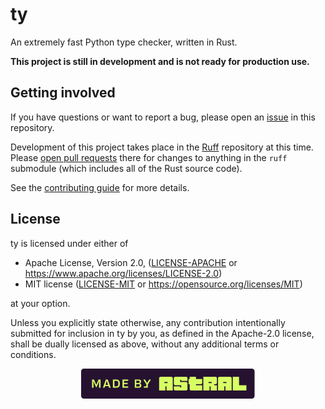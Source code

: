 # ty

An extremely fast Python type checker, written in Rust.

**This project is still in development and is not ready for production use.**

## Getting involved

If you have questions or want to report a bug, please open an
[issue](https://github.com/astral-sh/ty/issues) in this repository.

Development of this project takes place in the [Ruff](https://github.com/astral-sh/ruff) repository
at this time. Please [open pull requests](https://github.com/astral-sh/ruff/pulls) there for changes
to anything in the `ruff` submodule (which includes all of the Rust source code).

See the
[contributing guide](https://github.com/astral-sh/ty/blob/main/CONTRIBUTING.md) for more details.

## License

ty is licensed under either of

- Apache License, Version 2.0, ([LICENSE-APACHE](LICENSE-APACHE) or
  <https://www.apache.org/licenses/LICENSE-2.0>)
- MIT license ([LICENSE-MIT](LICENSE-MIT) or <https://opensource.org/licenses/MIT>)

at your option.

Unless you explicitly state otherwise, any contribution intentionally submitted for inclusion in ty
by you, as defined in the Apache-2.0 license, shall be dually licensed as above, without any
additional terms or conditions.

<div align="center">
  <a target="_blank" href="https://astral.sh" style="background:none">
    <img src="https://raw.githubusercontent.com/astral-sh/uv/main/assets/svg/Astral.svg" alt="Made by Astral">
  </a>
</div>
